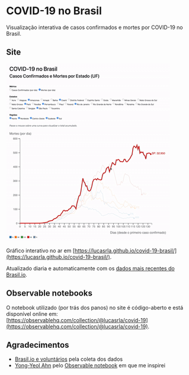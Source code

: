 # COVID-19 no Brasil

Visualização interativa de casos confirmados e mortes por COVID-19 no Brasil. 

## Site

![Demo](demo.gif)

Gráfico interativo no ar em [https://lucasrla.github.io/covid-19-brasil/](https://lucasrla.github.io/covid-19-brasil/).

Atualizado diaria e automaticamente com os [dados mais recentes do Brasil.io](https://brasil.io).

## Observable notebooks

O notebook utilizado (por trás dos panos) no site é código-aberto e está disponível online em: [https://observablehq.com/collection/@lucasrla/covid-19](https://observablehq.com/collection/@lucasrla/covid-19).

## Agradecimentos

- [Brasil.io e voluntários](https://data.brasil.io/dataset/covid19/_meta/list.html) pela coleta dos dados
- [Yong-Yeol Ahn](http://yongyeol.com) pelo [Observable notebook](https://observablehq.com/@yy/covid-19-spreading-trends) em que me inspirei

